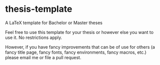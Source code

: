 # thesis-template
A LaTeX template for Bachelor or Master theses

Feel free to use this template for your thesis or however else you want to use it. No restrictions apply.

However, if you have fancy improvements that can be of use for others (a fancy title page, fancy fonts, fancy environments, fancy macros, etc.) please email me or file a pull request.
